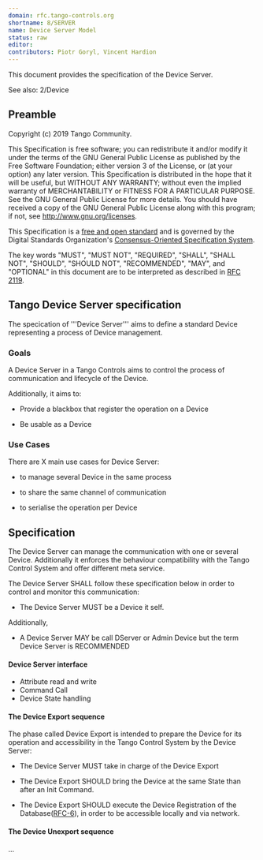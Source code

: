 ```yaml
---
domain: rfc.tango-controls.org
shortname: 8/SERVER
name: Device Server Model
status: raw
editor: 
contributors: Piotr Goryl, Vincent Hardion
---
```


This document provides the specification of the Device Server.

See also: 2/Device

## Preamble

Copyright (c) 2019 Tango Community.

This Specification is free software; you can redistribute it and/or modify it under the terms of the GNU General Public License as published by the Free Software Foundation; either version 3 of the License, or (at your option) any later version. This Specification is distributed in the hope that it will be useful, but WITHOUT ANY WARRANTY; without even the implied warranty of MERCHANTABILITY or FITNESS FOR A PARTICULAR PURPOSE. See the GNU General Public License for more details. You should have received a copy of the GNU General Public License along with this program; if not, see <http://www.gnu.org/licenses>.

This Specification is a [free and open standard](http://www.digistan.org/open-standard:definition) and is governed by the Digital Standards Organization's [Consensus-Oriented Specification System](http://www.digistan.org/spec:1/COSS).

The key words "MUST", "MUST NOT", "REQUIRED", "SHALL", "SHALL NOT", "SHOULD", "SHOULD NOT", "RECOMMENDED", "MAY", and "OPTIONAL" in this document are to be interpreted as described in [RFC 2119](http://tools.ietf.org/html/rfc2119).

## Tango Device Server specification

 The specication of '''Device Server''' aims to define a standard Device representing a process of Device management.

### Goals

 A Device Server in a Tango Controls aims to control the process of communication and lifecycle of the Device.

Additionally, it aims to:

* Provide a blackbox that register the operation on a Device

* Be usable as a Device

### Use Cases

There are X main use cases for Device Server:

* to manage several Device in the same process

* to share the same channel of communication

* to serialise the operation per Device

## Specification
The Device Server can manage the communication with one or several Device.  Additionally it enforces the behaviour compatibility with the Tango Control System and offer different meta service.

The Device Server SHALL follow these specification below in order to  control and monitor this communication:

* The Device Server MUST be a Device it self.

Additionally,
* A Device Server MAY be call DServer or Admin Device but the term Device Server is RECOMMENDED

#### Device Server interface

* Attribute read and write
* Command Call
* Device State handling

#### The Device Export sequence

The phase called Device Export is intended to prepare the Device for its operation and accessibility in the Tango Control System by the Device Server:

* The Device Server MUST take in charge of the Device Export

* The Device Export SHOULD bring the Device at the same State than after an Init Command.
* The Device Export SHOULD execute the Device Registration of the Database([RFC-6]()), in order to be accessible locally and via network.


#### The Device Unexport sequence

...
